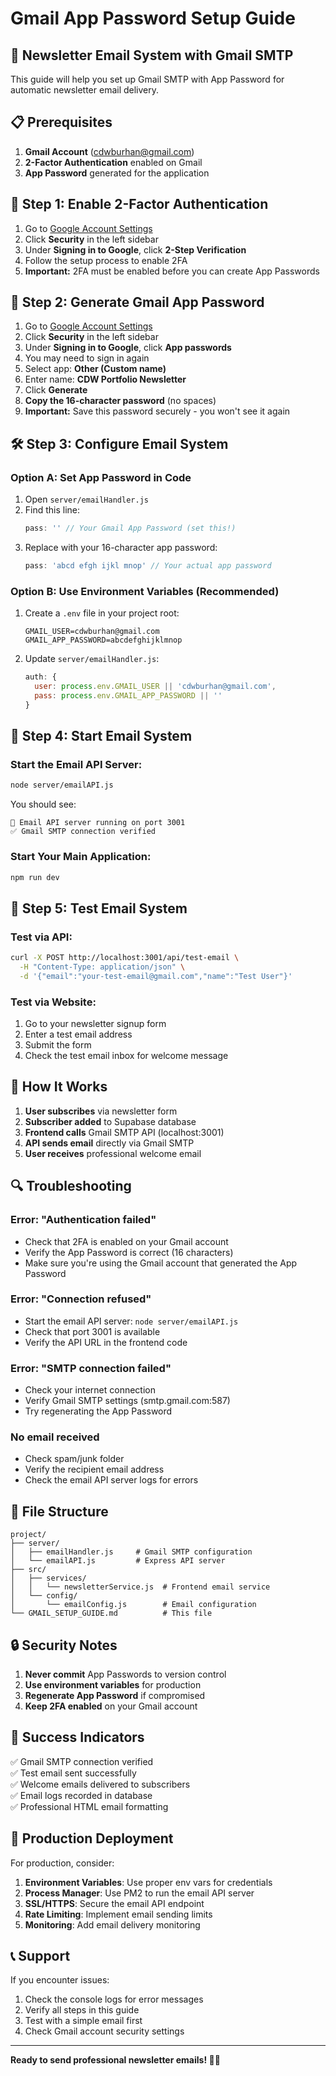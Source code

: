 # Gmail App Password Setup Guide

## 🚀 Newsletter Email System with Gmail SMTP

This guide will help you set up Gmail SMTP with App Password for automatic newsletter email delivery.

## 📋 Prerequisites

1. **Gmail Account** (cdwburhan@gmail.com)
2. **2-Factor Authentication** enabled on Gmail
3. **App Password** generated for the application

## 🔧 Step 1: Enable 2-Factor Authentication

1. Go to [Google Account Settings](https://myaccount.google.com/)
2. Click **Security** in the left sidebar
3. Under **Signing in to Google**, click **2-Step Verification**
4. Follow the setup process to enable 2FA
5. **Important:** 2FA must be enabled before you can create App Passwords

## 🔑 Step 2: Generate Gmail App Password

1. Go to [Google Account Settings](https://myaccount.google.com/)
2. Click **Security** in the left sidebar
3. Under **Signing in to Google**, click **App passwords**
4. You may need to sign in again
5. Select app: **Other (Custom name)**
6. Enter name: **CDW Portfolio Newsletter**
7. Click **Generate**
8. **Copy the 16-character password** (no spaces)
9. **Important:** Save this password securely - you won't see it again

## 🛠️ Step 3: Configure Email System

### Option A: Set App Password in Code

1. Open `server/emailHandler.js`
2. Find this line:
   ```javascript
   pass: '' // Your Gmail App Password (set this!)
   ```
3. Replace with your 16-character app password:
   ```javascript
   pass: 'abcd efgh ijkl mnop' // Your actual app password
   ```

### Option B: Use Environment Variables (Recommended)

1. Create a `.env` file in your project root:
   ```
   GMAIL_USER=cdwburhan@gmail.com
   GMAIL_APP_PASSWORD=abcdefghijklmnop
   ```

2. Update `server/emailHandler.js`:
   ```javascript
   auth: {
     user: process.env.GMAIL_USER || 'cdwburhan@gmail.com',
     pass: process.env.GMAIL_APP_PASSWORD || ''
   }
   ```

## 🚀 Step 4: Start Email System

### Start the Email API Server:
```bash
node server/emailAPI.js
```

You should see:
```
📧 Email API server running on port 3001
✅ Gmail SMTP connection verified
```

### Start Your Main Application:
```bash
npm run dev
```

## 🧪 Step 5: Test Email System

### Test via API:
```bash
curl -X POST http://localhost:3001/api/test-email \
  -H "Content-Type: application/json" \
  -d '{"email":"your-test-email@gmail.com","name":"Test User"}'
```

### Test via Website:
1. Go to your newsletter signup form
2. Enter a test email address
3. Submit the form
4. Check the test email inbox for welcome message

## 📧 How It Works

1. **User subscribes** via newsletter form
2. **Subscriber added** to Supabase database
3. **Frontend calls** Gmail SMTP API (localhost:3001)
4. **API sends email** directly via Gmail SMTP
5. **User receives** professional welcome email

## 🔍 Troubleshooting

### Error: "Authentication failed"
- Check that 2FA is enabled on your Gmail account
- Verify the App Password is correct (16 characters)
- Make sure you're using the Gmail account that generated the App Password

### Error: "Connection refused"
- Start the email API server: `node server/emailAPI.js`
- Check that port 3001 is available
- Verify the API URL in the frontend code

### Error: "SMTP connection failed"
- Check your internet connection
- Verify Gmail SMTP settings (smtp.gmail.com:587)
- Try regenerating the App Password

### No email received
- Check spam/junk folder
- Verify the recipient email address
- Check the email API server logs for errors

## 📂 File Structure

```
project/
├── server/
│   ├── emailHandler.js     # Gmail SMTP configuration
│   └── emailAPI.js         # Express API server
├── src/
│   ├── services/
│   │   └── newsletterService.js  # Frontend email service
│   └── config/
│       └── emailConfig.js        # Email configuration
└── GMAIL_SETUP_GUIDE.md          # This file
```

## 🔒 Security Notes

1. **Never commit** App Passwords to version control
2. **Use environment variables** for production
3. **Regenerate App Password** if compromised
4. **Keep 2FA enabled** on your Gmail account

## 🎯 Success Indicators

✅ Gmail SMTP connection verified  
✅ Test email sent successfully  
✅ Welcome emails delivered to subscribers  
✅ Email logs recorded in database  
✅ Professional HTML email formatting  

## 🚀 Production Deployment

For production, consider:

1. **Environment Variables**: Use proper env vars for credentials
2. **Process Manager**: Use PM2 to run the email API server
3. **SSL/HTTPS**: Secure the email API endpoint
4. **Rate Limiting**: Implement email sending limits
5. **Monitoring**: Add email delivery monitoring

## 📞 Support

If you encounter issues:

1. Check the console logs for error messages
2. Verify all steps in this guide
3. Test with a simple email first
4. Check Gmail account security settings

---

**Ready to send professional newsletter emails! 🎉📧**
